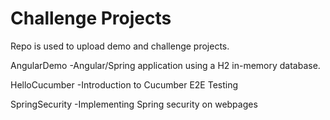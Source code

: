 # Challenge Projects

Repo is used to upload demo and challenge projects.

AngularDemo
-Angular/Spring application using a H2 in-memory database. 

HelloCucumber
-Introduction to Cucumber E2E Testing

SpringSecurity
-Implementing Spring security on webpages

